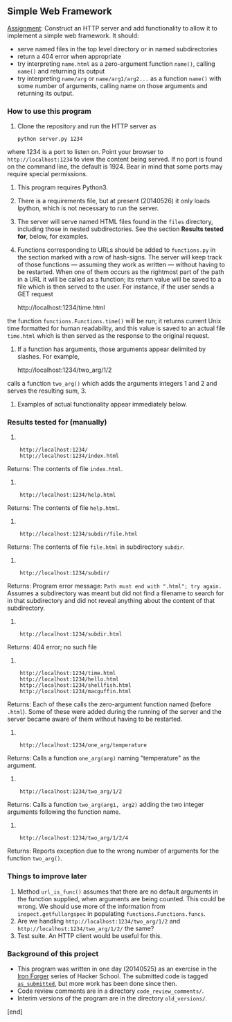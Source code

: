 ## Simple Web Framework

[Assignment](https://hackpad.com/Week-1-Make-a-Web-Framework-qJOpEzlYJZY): Construct an HTTP server and add functionality to allow it to implement a simple web framework. It should:

 * serve named files in the top level directory or in named subdirectories
 * return a 404 error when appropriate
 * try interpreting `name.html` as a zero-argument function `name()`, calling `name()` and returning its output
 * try interpreting `name/arg` or `name/arg1/arg2...` as a function `name()` with some number of arguments, calling name on those arguments and returning its output.

### How to use this program

 1. Clone the repository and run the HTTP server as

        python server.py 1234

   where 1234 is a port to listen on. Point your browser to `http://localhost:1234` to view the content being served. If no port is found on the command line, the default is 1924. Bear in mind that some ports may require special permissions. 

 1. This program requires Python3. 
 1. There is a requirements file, but at present (20140526) it only loads Ipython, which is not necessary to run the server.

 1. The server will serve named HTML files found in the `files` directory, including those in nested subdirectories. See the section **Results tested for**, below, for examples.

 1.  Functions corresponding to URLs should be added to `functions.py` in the section marked with a row of hash-signs. The server will keep track of those functions — assuming they work as written — without having to be restarted. When one of them occurs as the rightmost part of the path in a URL it will be called as a function; its return value will be saved to a file which is then served to the user. For instance, if the user sends a GET request

        http://localhost:1234/time.html

   the function `functions.Functions.time()` will be run; it returns current Unix time formatted for human readability, and this value is saved to an actual file `time.html` which is then served as the response to the original request.

 1.  If a function has arguments, those arguments appear delimited by slashes. For example,

        http://localhost:1234/two_arg/1/2

   calls a function `two_arg()` which adds the arguments integers 1 and 2 and serves the resulting sum, 3.

 1.  Examples of actual functionality appear immediately below.

### Results tested for (manually)

 1. 

        http://localhost:1234/
        http://localhost:1234/index.html

   Returns: The contents of file `index.html`.

 1. 

        http://localhost:1234/help.html

   Returns: The contents of file `help.html`.

 1. 

        http://localhost:1234/subdir/file.html

   Returns: The contents of file `file.html` in subdirectory `subdir`.

 1. 

        http://localhost:1234/subdir/

   Returns: Program error message: `Path must end with ".html"; try again.` Assumes a subdirectory was meant but did not find a filename to search for in that subdirectory and did not reveal anything about the content of that subdirectory.

 1. 

        http://localhost:1234/subdir.html

   Returns: 404 error; no such file

 1. 

        http://localhost:1234/time.html
        http://localhost:1234/hello.html
        http://localhost:1234/shellfish.html
        http://localhost:1234/macguffin.html

   Returns: Each of these calls the zero-argument function named (before `.html`). Some of these were added during the running of the server and the server became aware of them without having to be restarted.

 1. 

        http://localhost:1234/one_arg/temperature

   Returns: Calls a function `one_arg(arg)` naming "temperature" as the argument.

 1. 

        http://localhost:1234/two_arg/1/2

   Returns: Calls a function `two_arg(arg1, arg2)` adding the two integer arguments following the function name.

 1. 

        http://localhost:1234/two_arg/1/2/4

   Returns: Reports exception due to the wrong number of arguments for the function `two_arg()`.


### Things to improve later

 1. Method `url_is_func()` assumes that there are no default arguments in the function supplied, when arguments are being counted. This could be wrong. We should use more of the information from `inspect.getfullargspec` in populating `functions.Functions.funcs`.
 1. Are we handling `http://localhost:1234/two_arg/1/2` and `http://localhost:1234/two_arg/1/2/` the same?
 1. Test suite. An HTTP client would be useful for this.

### Background of this project

 * This program was written in one day (20140525) as an exercise in the [Iron Forger](https://hackpad.com/Iron-Forger-kEmauANGcV5) series of Hacker School. The submitted code is tagged [`as_submitted`](https://github.com/brannerchinese/web_framework/tree/as_submitted), but more work has been done since then. 
 * Code review comments are in a directory `code_review_comments/`.
 * Interim versions of the program are in the directory `old_versions/`.

[end]
